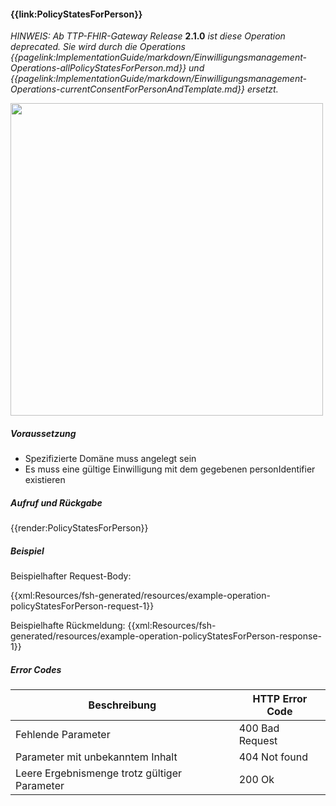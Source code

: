 #### **{{link:PolicyStatesForPerson}}**

*HINWEIS: Ab TTP-FHIR-Gateway Release* **2.1.0** *ist diese Operation deprecated. Sie wird durch die Operations
{{pagelink:ImplementationGuide/markdown/Einwilligungsmanagement-Operations-allPolicyStatesForPerson.md}}
 und
 {{pagelink:ImplementationGuide/markdown/Einwilligungsmanagement-Operations-currentConsentForPersonAndTemplate.md}}
  ersetzt.*

<p align="left">
  <img width="500" src="https://www.ths-greifswald.de/wp-content/uploads/2021/06/fhirgateway-gics.png">
</p>

##### **Voraussetzung**
- Spezifizierte Domäne muss angelegt sein
- Es muss eine gültige Einwilligung mit dem gegebenen personIdentifier existieren

##### **Aufruf und Rückgabe**
{{render:PolicyStatesForPerson}}

##### **Beispiel**
Beispielhafter Request-Body:

{{xml:Resources/fsh-generated/resources/example-operation-policyStatesForPerson-request-1}}

Beispielhafte Rückmeldung:
{{xml:Resources/fsh-generated/resources/example-operation-policyStatesForPerson-response-1}}

##### **Error Codes**

| Beschreibung|HTTP Error Code|
--- | ---
|Fehlende Parameter|400 Bad Request|
|Parameter mit unbekanntem Inhalt|404 Not found|
|Leere Ergebnismenge trotz gültiger Parameter|200 Ok|
